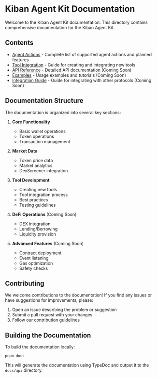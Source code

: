 # Kiban Agent Kit Documentation

Welcome to the Kiban Agent Kit documentation. This directory contains comprehensive documentation for the Kiban Agent Kit.

## Contents

- [Agent Actions](./agent-actions.md) - Complete list of supported agent actions and planned features
- [Tool Integration](./tool-integration.md) - Guide for creating and integrating new tools
- [API Reference](./api-reference.md) - Detailed API documentation (Coming Soon)
- [Examples](./examples.md) - Usage examples and tutorials (Coming Soon)
- [Integration Guide](./integration-guide.md) - Guide for integrating with other protocols (Coming Soon)

## Documentation Structure

The documentation is organized into several key sections:

1. **Core Functionality**
   - Basic wallet operations
   - Token operations
   - Transaction management

2. **Market Data**
   - Token price data
   - Market analytics
   - DexScreener integration

3. **Tool Development**
   - Creating new tools
   - Tool integration process
   - Best practices
   - Testing guidelines

4. **DeFi Operations** (Coming Soon)
   - DEX integration
   - Lending/Borrowing
   - Liquidity provision

5. **Advanced Features** (Coming Soon)
   - Contract deployment
   - Event listening
   - Gas optimization
   - Safety checks

## Contributing

We welcome contributions to the documentation! If you find any issues or have suggestions for improvements, please:

1. Open an issue describing the problem or suggestion
2. Submit a pull request with your changes
3. Follow our [contribution guidelines](../CONTRIBUTING.md)

## Building the Documentation

To build the documentation locally:

```bash
pnpm docs
```

This will generate the documentation using TypeDoc and output it to the `docs/api` directory. 